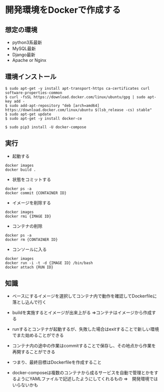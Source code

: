 # 開発環境をDockerで作成する

## 想定の環境

* python3系最新
* MySQL最新
* Django最新
* Apache or Nginx

## 環境インストール

```
$ sudo apt-get -y install apt-transport-https ca-certificates curl software-properties-common
$ curl -fsSL https://download.docker.com/linux/ubuntu/gpg | sudo apt-key add -
$ sudo add-apt-repository "deb [arch=amd64] https://download.docker.com/linux/ubuntu $(lsb_release -cs) stable"
$ sudo apt-get update
$ sudo apt-get -y install docker-ce
```

```
$ sudo pip3 install -U docker-compose
```

## 実行

* 起動する

```
docker images
docker build .
```

* 状態をコミットする

```
docker ps -a
docker commit {CONTAINER ID}
```

* イメージを削除する

```
docker images
docker rmi {IMAGE ID}
```

* コンテナの削除

```
docker ps -a
docker rm {CONTAINER ID}
```

* コンソールに入る

```
docker images
docker run -i -t -d {IMAGE ID} /bin/bash
docker attach {RUN ID}
```

## 知識
* ベースにするイメージを選択してコンテナ内で動作を確認してDockerfileに落とし込んで行く

* buildを実施するとイメージが出来上がる
⇒コンテナはイメージから作成する

* runするとコンテナが起動するが、失敗した場合はexitすることで新しい環境でまた始めることができる

* コンテナ内の途中の作業はcommitすることで保存し、その地点から作業を再開することができる

* つまり、最終目標はDockerfileを作成すること

* docker-composeは複数のコンテナから成るサービスを自動で管理とかをするようにYAMLファイルで記述したようにしてくれるもの
⇒　開発環境ではいらないかも


